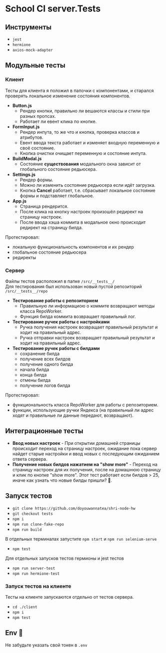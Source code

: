 # School CI server.Tests

## Инструменты

* `jest`
* `hermione`
* `axios-mock-adapter`

## Модульные тесты

### Клиент

Тесты для клиента я положил в папочки с компонентами, и старался проверять локальное изменение состояния компонентов.

* **Button.js**
  * Рендер кнопки, правильно ли вешаются классы и стили при разных пропсах.
  * Работает ли евент клика по кнопке.
* **FormInput.js**
  * Рендер инпута, то же что и кнопка, проверка классов и атрибутов.
  * Евент ввода текста работает и изменяет входную переменную и своё состояние.
  * Кнопка очистки очищает переменную и состояние инпута.
* **BuildModal.js**
  * Состояние **существования** модального окна зависит от глобального состояние редьюсера.
* **Settings.js**
  * Рендер формы.
  * Можно ли изменить состояние редьюсера если идёт загрузка.
  * Кнопка **Cancel** работает, т.е. сбрасывает локальное состояние формы и подставляет глобальное.
* **App.js**
  * Страница рендерится.
  * После клика на кнопку настроек произошёл редирект на страницу настроек.
  * После ввода хэша коммита в модальное окно происходит редирект на страницу билда.

Протестировал:

* локальную функциональность компонентов и их рендер
* глобальное состояние редьюсера
* редиректы

### Сервер

Файлы тестов расположил в папке `/src/__tests__/`  
Для тестирования был использован новый пустой репозиторий  `/src/__tests__/repo`

* **Тестирование работы с репозиторием**
  * Правильную ли информациою о коммите возвращают методы класса RepoWorker.
  * Функция билда коммита возвращает правильный лог.
* **Тестирование ручек работы с настройками**
  * Ручка получения настроек возвращает правильный результат и ходит на правильный адрес.
  * Ручка отправки настроек возвращает правильный результат и ходит на правильный адрес.
* **Тестирование ручек работы с билдами**
  * сохранение билда
  * получение всех билдов
  * получение одного билда
  * начала билда
  * конца билда
  * отмены билда
  * получение логов билда

Протестировал:

* функциональность класса RepoWorker для работы с репозиторием.
* функции, использующие ручки Яндекса (на правильный ли адрес ходят и правильные ли данные передают, возвращают).

## Интеграционные тесты

* **Ввод новых настроек** - При открытии домашней страницы происходит переход на страницу настроек, ожидание пока сервер найдет старые настройки и ввод новых с последующим ожиданием ответа сервера.
* **Получение новых билдов нажатием на "show more"** - Переход на страницу настроек для их получения, после на домашнюю страницу и клик по кнопке "show more". Этот тест работает если билдов > 25, иначе как узнать что новые билды пришли? 🤔.

## Запуск тестов

* `git clone https://github.com/doyouwannatea/shri-node-hw`
* `git checkout tests`
* `npm i`
* `npm run clone-fake-repo`
* `npm run build`

В отдельных терминалах запустите `npm start` и `npm run selenium-serve`

* `npm test`

Для отдельных запусков тестов гермионы и jest тестов

* `npm run server-test`
* `npm run hermione-test`

### Запуск тестов на клиенте

Тесты на клиенте запускаются отдельно от тестов сервера.

* `cd ./client`
* `npm i`
* `npm test`

## Env 📢

Не забудьте указать свой токен в `.env`

